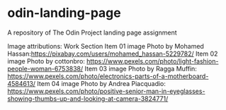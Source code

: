 # odin-landing-page
A repository of The Odin Project landing page assignment

Image attributions:
    Work Section
        Item 01 image
            Photo by Mohamed Hassan:https://pixabay.com/users/mohamed_hassan-5229782/
        Item 02 image
            Photo by cottonbro: https://www.pexels.com/photo/light-fashion-people-woman-6753838/
        Item 03 image
            Photo by Ragga Muffin: https://www.pexels.com/photo/electronics-parts-of-a-motherboard-4584613/
        Item 04 image 
            Photo by Andrea Piacquadio: https://www.pexels.com/photo/positive-senior-man-in-eyeglasses-showing-thumbs-up-and-looking-at-camera-3824771/